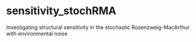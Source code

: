 # sensitivity_stochRMA
Investigating structural sensitivity in the stochastic Rosenzweig-MacArthur with environmental noise
